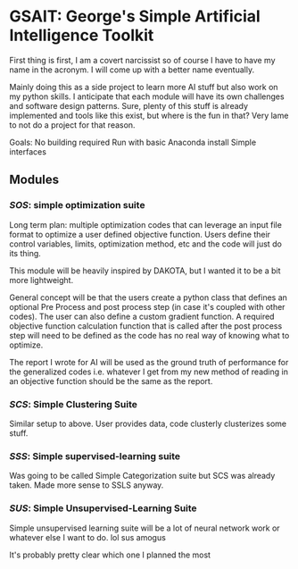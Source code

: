 # GSAIT: George's Simple Artificial Intelligence Toolkit

First thing is first, I am a covert narcissist so of course I have to have my
name in the acronym. I will come up with a better name eventually.


Mainly doing this as a side project to learn more AI stuff but also work on my
python skills. I anticipate that each module will have its own challenges
and software design patterns. Sure, plenty of this stuff is already implemented
and tools like this exist, but where is the fun in that? Very lame to not do a project
for that reason.

Goals:
	No building required
	Run with basic Anaconda install
	Simple interfaces

## Modules
### *SOS*: simple optimization suite
Long term plan: multiple optimization codes that can leverage an input file format
to optimize a user defined objective function. Users define their control variables, 
limits, optimization method, etc and the code will just do its thing.

This module will be heavily inspired by DAKOTA, but I wanted it to be a bit more lightweight.

General concept will be that the users create a python class that defines an optional Pre Process and post process step (in case it's coupled with other codes). The user
can also define a custom gradient function. A required objective function calculation function that is called after the post process step will need to be defined as the code has
no real way of knowing what to optimize.

The report I wrote for AI will be used as the ground truth of performance for the generalized codes i.e. whatever I get from my new method of reading in an objective function should be the same
as the report.

### *SCS*: Simple Clustering Suite
Similar setup to above. User provides data, code clusterly clusterizes some stuff.

### *SSS*: Simple supervised-learning suite
Was going to be called Simple Categorization suite but SCS was already taken. Made more sense to SSLS anyway.

### *SUS*: Simple Unsupervised-Learning Suite
Simple unsupervised learning suite will be a lot of neural network work or whatever else I want to do.
lol sus amogus

It's probably pretty clear which one I planned the most
